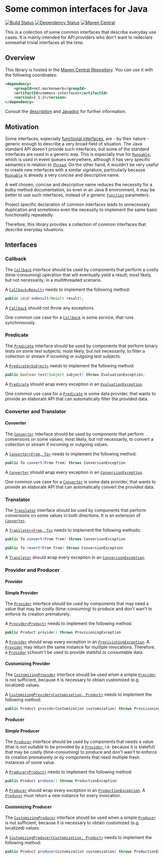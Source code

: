 # Some common interfaces for Java

[![Build Status](https://travis-ci.org/markenwerk/java-commons-interfaces.svg?branch=master)](https://travis-ci.org/markenwerk/java-commons-interfaces)
[![Dependency Status](https://www.versioneye.com/user/projects/56323f1636d0ab0016001bc4/badge.svg)](https://www.versioneye.com/user/projects/56323f1636d0ab0016001bc4)
[![Maven Central](https://maven-badges.herokuapp.com/maven-central/net.markenwerk/commons-interfaces/badge.svg)](https://maven-badges.herokuapp.com/maven-central/net.markenwerk/commons-interfaces)

This is a collection of some common interfaces that describe everyday use cases. It is mainly intended for API providers who don't want to redeclare somewhat trivial interfaces all the time.

## Overview

This library is hosted in the [Maven Central Repository](https://maven-badges.herokuapp.com/maven-central/net.markenwerk/commons-interfaces). You can use it with the following coordinates:

```xml
<dependency>
	<groupId>net.markenwerk</groupId>
	<artifactId>commons-interfaces</artifactId>
	<version>2.1.2</version>
</dependency>
```

Consult the [description](#interfaces) and [Javadoc](https://markenwerk.github.io/java-commons-interfaces/index.html) for further information.

## Motivation

Some interfaces, especially [functional interfaces](https://docs.oracle.com/javase/8/docs/api/java/lang/FunctionalInterface.html), are - by their nature - generic enough to describe a very broad field of situation. The Java standard API doesn't provide such interfaces, but some of the standard interfaces are used in a generic way. This is especially true for [`Runnable`][Runnable], which is used in event queues everywhere, although it has very specific semantics in relation to [`Thread`][Thread]. On the other hand, it wouldn't be very useful to create new interfaces with a similar signature, particularly because [`Runnable`][Runnable] is already a very concise and descriptive name. 

A well chosen, concise and descriptive name reduces the necessity for a bulky method documentation, so even in an Java 8 environment, it may be better to use such interfaces, instead of a generic [`Function`][Function] parameters.

Project specific declaration of common interfaces leads to unnecessary duplication and sometimes even the necessity to implement the same basic functionality repeatedly.

Therefore, this library provides a collection of common interfaces that describe everyday situations.

## Interfaces

### Callback

The [`Callback`][Callback] interface should be used by components that perform a costly (time-consuming) operation that will eventually yield a result; most likely, but not necessarily, in a multithreaded scenario.

A [`Callback<Result>`][Callback] needs to implement the following method:

```java
public void onResult(Result result);
```

A [`Callback`][Callback] should not throw any exceptions.

One common use case for a [`Callback`][Callback] is some service, that runs synchronously.

### Predicate

The [`Predicate`][Predicate] interface should be used by components that perform binary tests on some test subjects; most likely, but not necessarily, to filter a collection or stream if incoming or outgoing test subjects.

A [`Predicate<Subject>`][Predicate] needs to implement the following method:

```java
public boolean test(Subject subject) throws EvaluationException;
```

A [`Predicate`][Predicate] should wrap every exception in an [`EvaluationException`][EvaluationException].

One common use case for a [`Predicate`][Predicate] is some data provider, that wants to provide an elaborate API that can automatically filter the provided data.

### Converter and Translator

#### Converter

The [`Converter`][Converter] interface should be used by components that perform conversions on some values; most likely, but not necessarily, to convert a collection or stream if incoming or outgoing values.

A [`Converter<From, To>`][Converter] needs to implement the following method:

```java
public To convert(From from) throws ConversionException
```

A [`Converter`][Converter] should wrap every exception in an [`ConversionException`][ConversionException].

One common use case for a [`Converter`][Converter] is some data provider, that wants to provide an elaborate API that can automatically convert the provided data.

### Translator

The [`Translator`][Translator] interface should be used by components that perform conversions on some values in both directions. It is an extension of [`Converter`][Converter].

A [`Translator<From, To>`][Translator] needs to implement the following methods:

```java
public To convert(From from) throws ConversionException

public To revert(From from) throws ConversionException
```

A [`Translator`][Translator] should wrap every exception in an [`ConversionException`][ConversionException].


### Provider and Producer

#### Provider

#### Simple Provider

The [`Provider`][Provider] interface should be used by components that may need a value that may be costly (time-consuming) to produce and don't wan't to enforce its creation prematurely.

A [`Provider<Product>`][Provider] needs to implement the following method:

```java
public Product provide() throws ProvisioningException
```

A [`Provider`][Provider] should wrap every exception in an [`ProvisioningException`][ProvisioningException]. A [`Provider`][Provider] may return the same instance for multiple invocations. Therefore, a [`Provider`][Provider] schouln't be used to provide stateful or consumable data.

#### Customizing Provider

The [`CustomizingProvider`][CustomizingProvider] interface should be used when a simple [`Provider`][Provider] is not sufficient, because it is necessary to obtain customized (e.g. localized) values.

A [`CustomizingProvider<Customization, Product>`][CustomizingProvider] needs to implement the following method:

```java
public Product provide(Customization customization) throws ProvisioningException
```

#### Producer

#### Simple Producer

The [`Producer`][Producer] interface should be used by components that needs a value (that is not suitable to be provided by a [`Provider`][Provider], i.e. because it is stateful) that may be costly (time-consuming) to produce and don't wan't to enforce its creation prematurely or by components that need multiple fresh instances of some value.

A [`Producer<Product>`][Producer] needs to implement the following method:

```java
public Product produce() throws ProductionException
```

A [`Producer`][Producer] should wrap every exception in an [`ProductionException`][ProductionException]. A [`Producer`][Producer] must return a new instance for every invocation.

#### Customizing Producer

The [`CustomizingProducer`][CustomizingProducer] interface should be used when a simple [`Producer`][Producer] is not sufficient, because it is necessary to obtain customized (e.g. localized) values.


A [`CustomizingProducer<Customization, Product>`][CustomizingProducer] needs to implement the following method:

```java
public Product produce(Customization customization) throws ProductionException
```

[Callback]: https://markenwerk.github.io/java-commons-interfaces/index.html?net/markenwerk/commons/interfaces/Callback.html
[Converter]: https://markenwerk.github.io/java-commons-interfaces/index.html?net/markenwerk/commons/interfaces/Converter.html
[CustomizingProducer]: https://markenwerk.github.io/java-commons-interfaces/index.html?net/markenwerk/commons/interfaces/CustomizingProducer.html
[CustomizingProvider]: https://markenwerk.github.io/java-commons-interfaces/index.html?net/markenwerk/commons/interfaces/CustomizingProvider.html
[Predicate]: https://markenwerk.github.io/java-commons-interfaces/index.html?net/markenwerk/commons/interfaces/Predicate.html
[Producer]: https://markenwerk.github.io/java-commons-interfaces/index.html?net/markenwerk/commons/interfaces/Producer.html
[Provider]: https://markenwerk.github.io/java-commons-interfaces/index.html?net/markenwerk/commons/interfaces/Provider.html
[Translator]: https://markenwerk.github.io/java-commons-interfaces/index.html?net/markenwerk/commons/interfaces/Translator.html

[ConversionException]: https://markenwerk.github.io/java-commons-interfaces/index.html?net/markenwerk/commons/exceptions/ConversionException.html
[EvaluationException]: https://markenwerk.github.io/java-commons-interfaces/index.html?net/markenwerk/commons/exceptions/EvaluationException.html
[ProductionException]: https://markenwerk.github.io/java-commons-interfaces/index.html?net/markenwerk/commons/exceptions/ProductionException.html
[ProvisioningException]: https://markenwerk.github.io/java-commons-interfaces/index.html?net/markenwerk/commons/exceptions/ProvisioningException.html

[Function]: http://docs.oracle.com/javase/8/docs/api/index.html?java/util/function/Function.html
[Runnable]: http://docs.oracle.com/javase/8/docs/api/index.html?java/io/Runnable.html
[Thread]: http://docs.oracle.com/javase/8/docs/api/index.html?java/io/Thread.html
